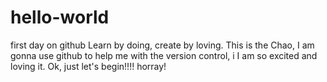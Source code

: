 # hello-world
first day on github
Learn by doing, create by loving. This is the Chao, I am gonna use github to help me with the version control, i
I am so excited and loving it. Ok, just let's begin!!!! horray!
